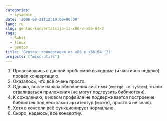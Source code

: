 ```yaml
---
categories:
  - sysadmin
date: '2006-08-21T12:19:00+00:00'
lang: ru
slug: gentoo-konvertatsija-iz-x86-v-x86-64-2
tags:
  - 64bit
  - linux
  - gentoo
title: 'Gentoo: конвертация из x86 в x86_64 (2)'
projects: ["misc-utils"]
---
```




1. Провозившись с данной проблемой выходные (и частично неделю),
 провёл конвертацию.
2. Оказалось, что всё очень просто.
3. Однако, после начала обновления системы (`emerge -e system`), стали
 отваливаться приложения (не могут подгрузить библиотеки).
4. К сожалению, в новом профайле не поддерживается построение
 библиотек под несколько архитектур (может, просто я не знаю).
5. Хотя в консоли всё функционирует нормально.
6. Скоро, надеюсь, всё конвертну.